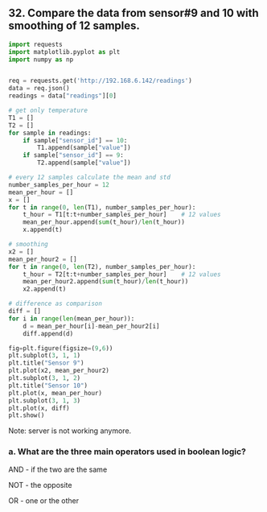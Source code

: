 ## 32. Compare the data from sensor#9 and 10 with smoothing of 12 samples.

```.py
import requests
import matplotlib.pyplot as plt
import numpy as np


req = requests.get('http://192.168.6.142/readings')
data = req.json()
readings = data["readings"][0]

# get only temperature
T1 = []
T2 = []
for sample in readings:
    if sample["sensor_id"] == 10:
        T1.append(sample["value"])
    if sample["sensor_id"] == 9:
        T2.append(sample["value"])

# every 12 samples calculate the mean and std
number_samples_per_hour = 12
mean_per_hour = []
x = []
for t in range(0, len(T1), number_samples_per_hour):
    t_hour = T1[t:t+number_samples_per_hour]    # 12 values
    mean_per_hour.append(sum(t_hour)/len(t_hour))
    x.append(t)

# smoothing
x2 = []
mean_per_hour2 = []
for t in range(0, len(T2), number_samples_per_hour):
    t_hour = T2[t:t+number_samples_per_hour]    # 12 values
    mean_per_hour2.append(sum(t_hour)/len(t_hour))
    x2.append(t)

# difference as comparison
diff = []
for i in range(len(mean_per_hour)):
    d = mean_per_hour[i]-mean_per_hour2[i]
    diff.append(d)

fig=plt.figure(figsize=(9,6))
plt.subplot(3, 1, 1)
plt.title("Sensor 9")
plt.plot(x2, mean_per_hour2)
plt.subplot(3, 1, 2)
plt.title("Sensor 10")
plt.plot(x, mean_per_hour)
plt.subplot(3, 1, 3)
plt.plot(x, diff)
plt.show()
```
Note: server is not working anymore.

### a. What are the three main operators used in boolean logic?
AND - if the two are the same

NOT - the opposite

OR - one or the other
